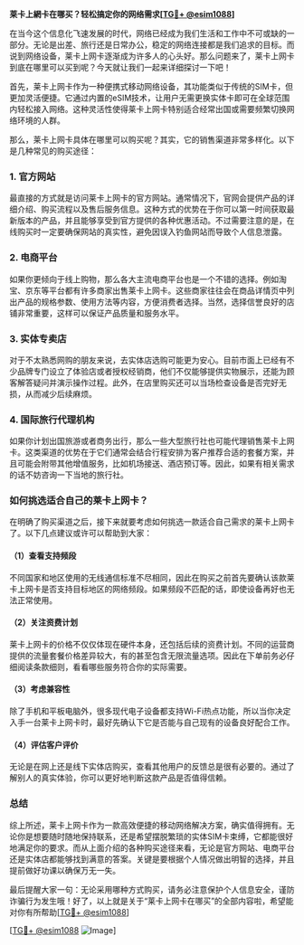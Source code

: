 **莱卡上網卡在哪买？轻松搞定你的网络需求[[TG💪+ @esim1088](https://t.me/s/esim1088)]**

在当今这个信息化飞速发展的时代，网络已经成为我们生活和工作中不可或缺的一部分。无论是出差、旅行还是日常办公，稳定的网络连接都是我们追求的目标。而说到网络设备，莱卡上网卡逐渐成为许多人的心头好。那么问题来了，莱卡上网卡到底在哪里可以买到呢？今天就让我们一起来详细探讨一下吧！

首先，莱卡上网卡作为一种便携式移动网络设备，其功能类似于传统的SIM卡，但更加灵活便捷。它通过内置的eSIM技术，让用户无需更换实体卡即可在全球范围内轻松接入网络。这种灵活性使得莱卡上网卡特别适合经常出国或需要频繁切换网络环境的人群。

那么，莱卡上网卡具体在哪里可以购买呢？其实，它的销售渠道非常多样化。以下是几种常见的购买途径：

### **1. 官方网站**
最直接的方式就是访问莱卡上网卡的官方网站。通常情况下，官网会提供产品的详细介绍、购买流程以及售后服务信息。这种方式的优势在于你可以第一时间获取最新版本的产品，并且能够享受到官方提供的各种优惠活动。不过需要注意的是，在线购买时一定要确保网站的真实性，避免因误入钓鱼网站而导致个人信息泄露。

### **2. 电商平台**
如果你更倾向于线上购物，那么各大主流电商平台也是一个不错的选择。例如淘宝、京东等平台都有许多商家出售莱卡上网卡。这些商家往往会在商品详情页中列出产品的规格参数、使用方法等内容，方便消费者选择。当然，选择信誉良好的店铺非常重要，这样可以保证产品质量和服务水平。

### **3. 实体专卖店**
对于不太熟悉网购的朋友来说，去实体店选购可能更为安心。目前市面上已经有不少品牌专门设立了体验店或者授权经销商，他们不仅能够提供实物展示，还能为顾客解答疑问并演示操作过程。此外，在店里购买还可以当场检查设备是否完好无损，从而减少后续麻烦。

### **4. 国际旅行代理机构**
如果你计划出国旅游或者商务出行，那么一些大型旅行社也可能代理销售莱卡上网卡。这类渠道的优势在于它们通常会结合行程安排为客户推荐合适的套餐方案，并且可能会附带其他增值服务，比如机场接送、酒店预订等。因此，如果有相关需求的话不妨咨询一下当地的旅行社。

### **如何挑选适合自己的莱卡上网卡？**
在明确了购买渠道之后，接下来就要考虑如何挑选一款适合自己需求的莱卡上网卡了。以下几点建议或许可以帮助到大家：

#### **（1）查看支持频段**
不同国家和地区使用的无线通信标准不尽相同，因此在购买之前首先要确认该款莱卡上网卡是否支持目标地区的网络频段。如果频段不匹配的话，即使设备再好也无法正常使用。

#### **（2）关注资费计划**
莱卡上网卡的价格不仅仅体现在硬件本身，还包括后续的资费计划。不同的运营商提供的流量套餐价格差异较大，有的甚至包含无限流量选项。因此在下单前务必仔细阅读条款细则，看看哪些服务符合你的实际需要。

#### **（3）考虑兼容性**
除了手机和平板电脑外，很多现代电子设备都支持Wi-Fi热点功能，所以当你决定入手一台莱卡上网卡时，最好先确认下它是否能与自己现有的设备良好配合工作。

#### **（4）评估客户评价**
无论是在网上还是线下实体店购买，查看其他用户的反馈总是很有必要的。通过了解别人的真实体验，你可以更好地判断这款产品是否值得信赖。

### **总结**
综上所述，莱卡上网卡作为一款高效便捷的移动网络解决方案，确实值得拥有。无论你是想要随时随地保持联系，还是希望摆脱繁琐的实体SIM卡束缚，它都能很好地满足你的要求。而从上面介绍的各种购买途径来看，无论是官方网站、电商平台还是实体店都能够找到满意的答案。关键是要根据个人情况做出明智的选择，并且提前做好功课以确保万无一失。

最后提醒大家一句：无论采用哪种方式购买，请务必注意保护个人信息安全，谨防诈骗行为发生哦！好了，以上就是关于“莱卡上网卡在哪买”的全部内容啦，希望能对你有所帮助[[TG💪+ @esim1088](https://t.me/s/esim1088)] 

[[TG💪+ @esim1088](https://t.me/s/esim1088) ![Image](https://i.postimg.cc/4NQfJmqS/Snipaste-2025-05-13-00-14-12.png)]